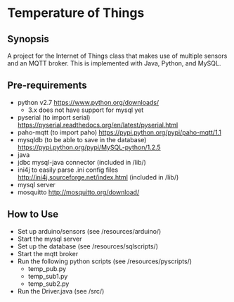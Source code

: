 # Temperature of Things

## Synopsis

A project for the Internet of Things class that makes use of multiple sensors and an MQTT broker. This is implemented with Java, Python, and MySQL.

## Pre-requirements

* python v2.7 https://www.python.org/downloads/
	* 3.x does not have support for mysql yet
* pyserial (to import serial) https://pyserial.readthedocs.org/en/latest/pyserial.html
* paho-mqtt (to import paho) https://pypi.python.org/pypi/paho-mqtt/1.1
* mysqldb (to be able to save in the database) https://pypi.python.org/pypi/MySQL-python/1.2.5
* java
* jdbc mysql-java connector (included in /lib/)
* ini4j to easily parse .ini config files http://ini4j.sourceforge.net/index.html (included in /lib/)
* mysql server
* mosquitto http://mosquitto.org/download/

## How to Use

* Set up arduino/sensors (see /resources/arduino/)
* Start the mysql server
* Set up the database (see /resources/sqlscripts/)
* Start the mqtt broker
* Run the following python scripts (see /resources/pyscripts/)
	* temp_pub.py
	* temp_sub1.py
	* temp_sub2.py
* Run the Driver.java (see /src/)

